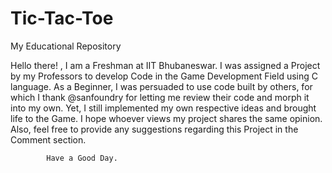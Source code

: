 # Tic-Tac-Toe

My Educational Repository

Hello there! ,
              I am a Freshman at  IIT Bhubaneswar. I was assigned a Project by my Professors to develop Code in the Game Development Field using C language. As a Beginner, I was persuaded to use code built by others, for which I thank @sanfoundry for letting me review their code and morph it into my own. Yet, I still implemented my own respective ideas and brought life to the Game. I hope whoever views my project shares the same opinion. Also, feel free to provide any suggestions regarding this Project in the Comment section.

            Have a Good Day. 
